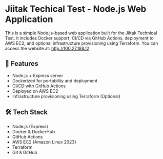 # Jiitak Techical Test - Node.js Web Application

This is a simple Node.js-based web application built for the Jiitak Technical Test. It includes Docker support, CI/CD via GitHub Actions, deployment to AWS EC2, and optional infrastructure provisioning using Terraform.
You can access the website at: http://100.27.188.12

## 🚀 Features

- Node.js + Express server
- Dockerized for portability and deployment
- CI/CD with GitHub Actions
- Deployed on AWS EC2
- Infrastructure provisioning using Terraform (Optional)

## 🛠️ Tech Stack

- Node.js (Express)
- Docker & DockerHub
- GitHub Actions
- AWS EC2 (Amazon Linux 2023)
- Terraform
- Git & GitHub

